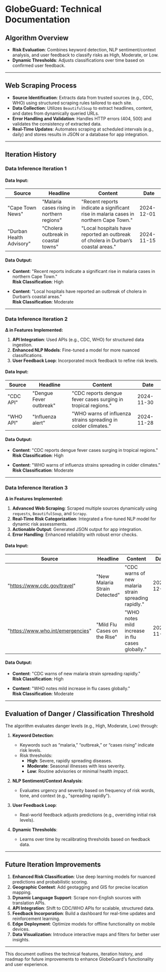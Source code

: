 # **GlobeGuard: Technical Documentation**

## **Algorithm Overview**

- **Risk Evaluation**: Combines keyword detection, NLP sentiment/context analysis, and user feedback to classify risks as High, Moderate, or Low.  
- **Dynamic Thresholds**: Adjusts classifications over time based on confirmed user feedback.

---

## **Web Scraping Process**

- **Source Identification**: Extracts data from trusted sources (e.g., CDC, WHO) using structured scraping rules tailored to each site.  
- **Data Collection**: Utilizes `BeautifulSoup` to extract headlines, content, and dates from dynamically queried URLs.  
- **Error Handling and Validation**: Handles HTTP errors (404, 500) and validates the consistency of extracted data.  
- **Real-Time Updates**: Automates scraping at scheduled intervals (e.g., daily) and stores results in JSON or a database for app integration.

---

## **Iteration History**

### **Data Inference Iteration 1**

#### Data Input:

| Source                  | Headline                                   | Content                                                                                | Date       |
|--------------------------|--------------------------------------------|----------------------------------------------------------------------------------------|------------|
| "Cape Town News"        | "Malaria cases rising in northern regions" | "Recent reports indicate a significant rise in malaria cases in northern Cape Town."   | 2024-12-01 |
| "Durban Health Advisory" | "Cholera outbreak in coastal towns"        | "Local hospitals have reported an outbreak of cholera in Durban’s coastal areas."      | 2024-11-15 |

#### Data Output:

- **Content**: "Recent reports indicate a significant rise in malaria cases in northern Cape Town."  
  **Risk Classification**: High  

- **Content**: "Local hospitals have reported an outbreak of cholera in Durban’s coastal areas."  
  **Risk Classification**: Moderate  

---

### **Data Inference Iteration 2**

**Δ in Features Implemented:**

1. **API Integration**: Used APIs (e.g., CDC, WHO) for structured data ingestion.  
2. **Enhanced NLP Models**: Fine-tuned a model for more nuanced classifications.  
3. **User Feedback Loop**: Incorporated mock feedback to refine risk levels.

#### Data Input:

| Source                  | Headline                | Content                                                      | Date       |
|--------------------------|-------------------------|--------------------------------------------------------------|------------|
| "CDC API"               | "Dengue Fever outbreak" | "CDC reports dengue fever cases surging in tropical regions." | 2024-11-30 |
| "WHO API"               | "Influenza alert"       | "WHO warns of influenza strains spreading in colder climates." | 2024-11-28 |

#### Data Output:

- **Content**: "CDC reports dengue fever cases surging in tropical regions."  
  **Risk Classification**: High  

- **Content**: "WHO warns of influenza strains spreading in colder climates."  
  **Risk Classification**: Moderate  

---

### **Data Inference Iteration 3**

**Δ in Features Implemented:**

1. **Advanced Web Scraping**: Scraped multiple sources dynamically using `requests`, `BeautifulSoup`, and `Scrapy`.  
2. **Real-Time Risk Categorization**: Integrated a fine-tuned NLP model for dynamic risk assessments.  
3. **Actionable Output**: Generated JSON output for app integration.  
4. **Error Handling**: Enhanced reliability with robust error checks.

#### Data Input:

| Source                      | Headline                   | Content                                                      | Date       |
|------------------------------|----------------------------|--------------------------------------------------------------|------------|
| "https://www.cdc.gov/travel" | "New Malaria Strain Detected" | "CDC warns of new malaria strain spreading rapidly."           | 2024-12-01 |
| "https://www.who.int/emergencies" | "Mild Flu Cases on the Rise" | "WHO notes mild increase in flu cases globally."             | 2024-11-28 |

#### Data Output:

- **Content**: "CDC warns of new malaria strain spreading rapidly."  
  **Risk Classification**: High  

- **Content**: "WHO notes mild increase in flu cases globally."  
  **Risk Classification**: Moderate  

---

## **Evaluation of Danger / Classification Threshold**

The algorithm evaluates danger levels (e.g., High, Moderate, Low) through:

1. **Keyword Detection**:
   - Keywords such as “malaria,” “outbreak,” or “cases rising” indicate risk levels.  
   - Risk thresholds:
     - **High**: Severe, rapidly spreading diseases.
     - **Moderate**: Seasonal illnesses with less severity.
     - **Low**: Routine advisories or minimal health impact.

2. **NLP Sentiment/Context Analysis**:
   - Evaluates urgency and severity based on frequency of risk words, tone, and context (e.g., "spreading rapidly").

3. **User Feedback Loop**:
   - Real-world feedback adjusts predictions (e.g., overriding initial risk levels).

4. **Dynamic Thresholds**:
   - Learns over time by recalibrating thresholds based on feedback data.

---

## **Future Iteration Improvements**

1. **Enhanced Risk Classification**: Use deep learning models for nuanced predictions and probabilistic scoring.  
2. **Geographic Context**: Add geotagging and GIS for precise location mapping.  
3. **Dynamic Language Support**: Scrape non-English sources with translation APIs.  
4. **API Integration**: Shift to CDC/WHO APIs for scalable, structured data.  
5. **Feedback Incorporation**: Build a dashboard for real-time updates and reinforcement learning.  
6. **Edge Deployment**: Optimize models for offline functionality on mobile devices.  
7. **Data Visualization**: Introduce interactive maps and filters for better user insights.

---

This document outlines the technical features, iteration history, and roadmap for future improvements to enhance GlobeGuard's functionality and user experience.
